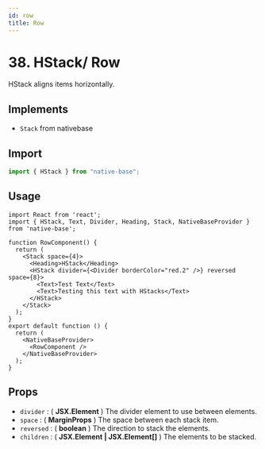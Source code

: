 ```yaml
---
id: row
title: Row
---
```


# 38. HStack/ Row

HStack aligns items horizontally.

## Implements

- `Stack` from nativebase

## Import

```jsx
import { HStack } from "native-base";
```

## Usage

```SnackPlayer name=Row%20Usage
import React from 'react';
import { HStack, Text, Divider, Heading, Stack, NativeBaseProvider } from 'native-base';

function RowComponent() {
  return (
    <Stack space={4}>
      <Heading>HStack</Heading>
      <HStack divider={<Divider borderColor="red.2" />} reversed space={8}>
        <Text>Test Text</Text>
        <Text>Testing this text with HStacks</Text>
      </HStack>
    </Stack>
  );
}
export default function () {
  return (
    <NativeBaseProvider>
      <RowComponent />
    </NativeBaseProvider>
  );
}
```

## Props

- `divider` : ( **JSX.Element** ) The divider element to use between elements.
- `space` : ( **MarginProps** ) The space between each stack item.
- `reversed` : ( **boolean** ) The direction to stack the elements.
- `children` : ( **JSX.Element | JSX.Element[]** ) The elements to be stacked.
